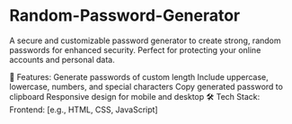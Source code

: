 # Random-Password-Generator
A secure and customizable password generator to create strong, random passwords for enhanced security. Perfect for protecting your online accounts and personal data.

🚀 Features:
Generate passwords of custom length
Include uppercase, lowercase, numbers, and special characters
Copy generated password to clipboard
Responsive design for mobile and desktop
🛠️ Tech Stack:
Frontend: [e.g., HTML, CSS, JavaScript]
